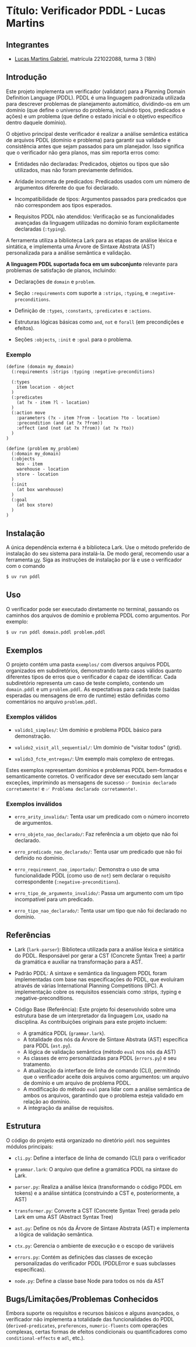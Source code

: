 # Título: Verificador PDDL - Lucas Martins

## Integrantes

- [Lucas Martins Gabriel](github.com/martinsglucas), matrícula 221022088, turma 3 (18h)

## Introdução

Este projeto implementa um verificador (validator) para a Planning Domain Definition Language (PDDL). PDDL é uma linguagem padronizada utilizada para descrever problemas de planejamento automático, dividindo-os em um domínio (que define o universo do problema, incluindo tipos, predicados e ações) e um problema (que define o estado inicial e o objetivo específico dentro daquele domínio).

O objetivo principal deste verificador é realizar a análise semântica estática de arquivos PDDL (domínio e problema) para garantir sua validade e consistência antes que sejam passados para um planejador. Isso significa que o verificador não gera planos, mas sim reporta erros como:

- Entidades não declaradas: Predicados, objetos ou tipos que são utilizados, mas não foram previamente definidos.

- Aridade incorreta de predicados: Predicados usados com um número de argumentos diferente do que foi declarado.

- Incompatibilidade de tipos: Argumentos passados para predicados que não correspondem aos tipos esperados.

- Requisitos PDDL não atendidos: Verificação se as funcionalidades avançadas da linguagem utilizadas no domínio foram explicitamente declaradas (``:typing``).

A ferramenta utiliza a biblioteca Lark para as etapas de análise léxica e sintática, e implementa uma Árvore de Sintaxe Abstrata (AST) personalizada para a análise semântica e validação.

**A linguagem PDDL suportada foca em um subconjunto** relevante para problemas de satisfação de planos, incluindo:

- Declarações de ``domain`` e ``problem``.

- Seção ``:requirements`` com suporte a ``:strips``, ``:typing``, e ``:negative-preconditions``.

- Definição de ``:types``, ``:constants``, ``:predicates`` e ``:actions``.

- Estruturas lógicas básicas como ``and``, ``not`` e ``forall`` (em precondições e efeitos).

- Seções ``:objects``, ``:init`` e ``:goal`` para o problema.

### Exemplo

```pddl
(define (domain my_domain)
  (:requirements :strips :typing :negative-preconditions)
  
  (:types
    item location - object
  )
  (:predicates
    (at ?x - item ?l - location)
  )
  (:action move
    :parameters (?x - item ?from - location ?to - location)
    :precondition (and (at ?x ?from))
    :effect (and (not (at ?x ?from)) (at ?x ?to))
  )
)
```

```pddl
(define (problem my_problem)
  (:domain my_domain)
  (:objects
    box - item
    warehouse - location
    store - location
  )
  (:init
    (at box warehouse)
  )
  (:goal
    (at box store)
  )
)
```

## Instalação

A única dependência externa é a biblioteca Lark. Use o método preferido de instalação do seu sistema para instalá-la. De modo geral, recomendo usar a ferramenta [uv](https://docs.astral.sh/uv/). Siga as instruções de instalação por lá e use o verificador com o comando

```bash
$ uv run pddl
```

## Uso

O verificador pode ser executado diretamente no terminal, passando os caminhos dos arquivos de domínio e problema PDDL como argumentos. Por exemplo:

```bash
$ uv run pddl domain.pddl problem.pddl
```

## Exemplos

O projeto contém uma pasta ``exemplos/`` com diversos arquivos PDDL organizados em subdiretórios, demonstrando tanto casos válidos quanto diferentes tipos de erros que o verificador é capaz de identificar. Cada subdiretório representa um caso de teste completo, contendo um ``domain.pddl`` e um ``problem.pddl``. As expectativas para cada teste (saídas esperadas ou mensagens de erro de runtime) estão definidas como comentários no arquivo ``problem.pddl``.

### Exemplos válidos

- ``valido1_simples/``: Um domínio e problema PDDL básico para demonstração.

- ``valido2_visit_all_sequential/``: Um domínio de "visitar todos" (grid).

- ``valido3_fcte_entregas/``: Um exemplo mais complexo de entregas.

Estes exemplos representam domínios e problemas PDDL bem-formados e semanticamente corretos. O verificador deve ser executado sem lançar exceções, imprimindo as mensagens de sucesso ``✅ Domínio declarado corretamente!`` e ``✅ Problema declarado corretamente!``.

### Exemplos inválidos

- ``erro_arity_invalida/``: Tenta usar um predicado com o número incorreto de argumentos.

- ``erro_objeto_nao_declarado/``: Faz referência a um objeto que não foi declarado.

- ``erro_predicado_nao_declarado/``: Tenta usar um predicado que não foi definido no domínio.

- ``erro_requirement_nao_importado/``: Demonstra o uso de uma funcionalidade PDDL (como uso de ``not``) sem declarar o requisito correspondente (``:negative-preconditions``).

- ``erro_tipo_de_argumento_invalido/``: Passa um argumento com um tipo incompatível para um predicado.

- ``erro_tipo_nao_declarado/``: Tenta usar um tipo que não foi declarado no domínio.

## Referências

- Lark (``lark-parser``): Biblioteca utilizada para a análise léxica e sintática do PDDL. Responsável por gerar a CST (Concrete Syntax Tree) a partir da gramática e auxiliar na transformação para a AST.

- Padrão PDDL: A sintaxe e semântica da linguagem PDDL foram implementadas com base nas especificações do PDDL, que evoluíram através de várias International Planning Competitions (IPC). A implementação cobre os requisitos essenciais como :strips, :typing e :negative-preconditions.

- Código Base (Referência): Este projeto foi desenvolvido sobre uma estrutura base de um interpretador da linguagem Lox, usado na disciplina. As contribuições originais para este projeto incluem:

    - A gramática PDDL (``grammar.lark``).
    - A totalidade dos nós da Árvore de Sintaxe Abstrata (AST) específica para PDDL (``ast.py``).
    - A lógica de validação semântica (método ``eval`` nos nós da AST)
    - As classes de erro personalizadas para PDDL (``errors.py``) e seu tratamento.
    - A atualização da interface de linha de comando (CLI), permitindo que o verificador aceite dois arquivos como argumentos: um arquivo de domínio e um arquivo de problema PDDL.
    - A modificação do método ``eval`` para lidar com a análise semântica de ambos os arquivos, garantindo que o problema esteja validado em relação ao domínio.
    - A integração da análise de requisitos.

## Estrutura

O código do projeto está organizado no diretório ``pddl`` nos seguintes módulos principais:

- ``cli.py``: Define a interface de linha de comando (CLI) para o verificador

- ``grammar.lark``: O arquivo que define a gramática PDDL na sintaxe do Lark.

- ``parser.py``: Realiza a análise léxica (transformando o código PDDL em tokens) e a análise sintática (construindo a CST e, posteriormente, a AST) 

- ``transformer.py``: Converte a CST (Concrete Syntax Tree) gerada pelo Lark em uma AST (Abstract Syntax Tree) 

- ``ast.py``: Define os nós da Árvore de Sintaxe Abstrata (AST) e implementa a lógica de validação semântica.

- ``ctx.py``: Gerencia o ambiente de execução e o escopo de variáveis

- ``errors.py``: Contém as definições das classes de exceção personalizadas do verificador PDDL (PDDLError e suas subclasses específicas).

- ``node.py``: Define a classe base Node para todos os nós da AST

## Bugs/Limitações/Problemas Conhecidos

Embora suporte os requisitos e recursos básicos e alguns avançados, o verificador não implementa a totalidade das funcionalidades do PDDL (``derived-predicates``, ``preferences``, ``numeric-fluents`` com operações complexas, certas formas de efeitos condicionais ou quantificadores como ``conditional-effects`` e ``adl``, etc.).